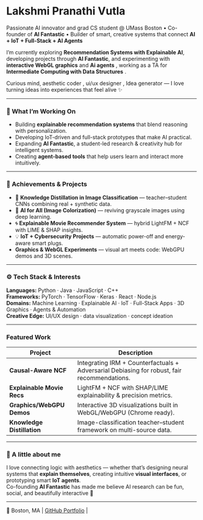 # Lakshmi Pranathi Vutla   
Passionate AI innovator and grad CS student @ UMass Boston • Co-founder of **AI Fantastic** • Builder of smart, creative systems that connect **AI + IoT + Full-Stack + AI Agents**  

I’m currently exploring **Recommendation Systems with Explainable AI**, developing projects through **AI Fantastic**, and experimenting with **interactive WebGL graphics** and **Ai agents** , working as a TA for **Intermediate Computing with Data Structures**  .  

Curious mind, aesthetic coder , ui/ux designer , Idea generator  — I love turning ideas into experiences that feel alive ✨  

---

### 🌟 What I’m Working On
- Building **explainable recommendation systems** that blend reasoning with personalization.  
- Developing IoT-driven and full-stack prototypes that make AI practical.  
- Expanding **AI Fantastic**, a student-led research & creativity hub for intelligent systems.  
- Creating **agent-based tools** that help users learn and interact more intuitively.

---

### 🧠 Achievements & Projects
- 🧩 **Knowledge Distillation in Image Classification** — teacher–student CNNs combining real + synthetic data.  
- 🎨 **AI for All (Image Colorization)** — reviving grayscale images using deep learning.  
- 🌀 **Explainable Movie Recommender System** — hybrid LightFM + NCF with LIME & SHAP insights.  
- 💡 **IoT + Cybersecurity Projects** — automatic power-off and energy-aware smart plugs.  
-  **Graphics & WebGL Experiments** — visual art meets code: WebGPU demos and 3D scenes.

---

### ⚙️ Tech Stack & Interests
**Languages:** Python · Java · JavaScript · C++  
**Frameworks:** PyTorch · TensorFlow · Keras · React · Node.js  
**Domains:** Machine Learning · Explainable AI · IoT · Full-Stack Apps · 3D Graphics · Agents & Automation  
**Creative Edge:** UI/UX design · data visualization · concept ideation  

---

###  Featured Work
| Project | Description |
|----------|--------------|
| **Causal-Aware NCF** | Integrating IRM + Counterfactuals + Adversarial Debiasing for robust, fair recommendations. |
| **Explainable Movie Recs** | LightFM + NCF with SHAP/LIME explainability & precision metrics. |
| **Graphics/WebGPU Demos** | Interactive 3D visualizations built in WebGL/WebGPU (Chrome ready). |
| **Knowledge Distillation** | Image-classification teacher–student framework on multi-source data. |

---

### 🌱 A little about me
I love connecting logic with aesthetics — whether that’s designing neural systems that **explain themselves**, creating intuitive **visual interfaces**, or prototyping smart **IoT agents**.  
Co-founding **AI Fantastic** has made me believe AI research can be fun, social, and beautifully interactive 🌼  

---

📍 Boston, MA | [GitHub Portfolio](https://github.com/Pranathivutla30) |
